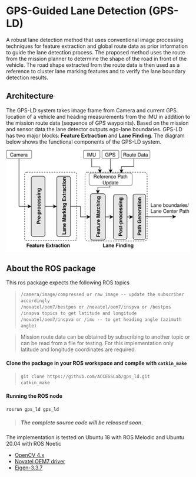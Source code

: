 # GPS-Guided Lane Detection (GPS-LD)

A robust lane detection method that uses conventional image processing techniques for feature extraction and global route data as prior information to guide the lane detection process. The proposed method uses the route from the mission planner to determine the shape of the road in front of the vehicle. The road shape extracted from the route data is then used as a reference to cluster lane marking features and to verify the lane boundary detection results. 

## Architecture
The GPS-LD system takes image frame from Camera and current GPS location of a vehicle and heading measurements from the IMU in addition to the mission route data (sequence of GPS waypoints). Based on the mission and sensor data the lane detector outputs ego-lane boundaries.
GPS-LD has two major blocks: **Feature Extraction** and **Lane Finding**. The diagram below shows the functional components of the GPS-LD system. 

<img src="/images/block_diagram.png" width="500" /> 

## About the ROS package
This ros package expects the following ROS topics

>` /camera/image/compressed or raw image -- update the subscriber accordingly `  
>` /novatel/oem7/bestpos or /novatel/oem7/inspva or /bestpos /inspva topics to get latitude and longitude `  
>` /novatel/oem7/inspva or /imu -- to get heading angle (azimuth angle) `  

> Mission route data can be obtained by subscribing to another topic or can be read from a file for testing. For this implementation only latitude and longitude coordinates are required. 

#### Clone the package in your ROS workspace and compile with `catkin_make`
> ``` git clone https://github.com/ACCESSLab/gps_ld.git ```  
>``` catkin_make ```  

#### Running the ROS node
``` rosrun gps_ld gps_ld ```  
> ##### The complete source code will be released soon. 
  
The implementation is tested on Ubuntu 18 with ROS Melodic and Ubuntu 20.04 with ROS Noetic
* [OpenCV 4.x](https://opencv.org/)
* [Novatel OEM7 driver](https://wiki.ros.org/novatel_oem7_driver)
* [Eigen-3.3.7](https://eigen.tuxfamily.org/index.php?title=Main_Page)


